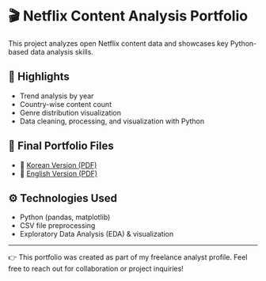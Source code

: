 # 🎬 Netflix Content Analysis Portfolio

This project analyzes open Netflix content data and showcases key Python-based data analysis skills.

## 📌 Highlights

- Trend analysis by year
- Country-wise content count
- Genre distribution visualization
- Data cleaning, processing, and visualization with Python

## 📁 Final Portfolio Files

- 📄 [Korean Version (PDF)](https://github.com/gaga152123/netflix-portfolio/blob/main/넷플릭스_콘텐츠_포트폴리오_최종.pdf)
- 📄 [English Version (PDF)](https://github.com/gaga152123/netflix-portfolio/blob/main/Netflix_Content_Analysis_Portfolio_Final.pdf)

## ⚙️ Technologies Used

- Python (pandas, matplotlib)
- CSV file preprocessing
- Exploratory Data Analysis (EDA) & visualization

---

👉 This portfolio was created as part of my freelance analyst profile.
Feel free to reach out for collaboration or project inquiries!
